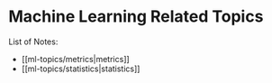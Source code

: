 # Machine Learning Related Topics

List of Notes:
- [[ml-topics/metrics|metrics]]
- [[ml-topics/statistics|statistics]]
